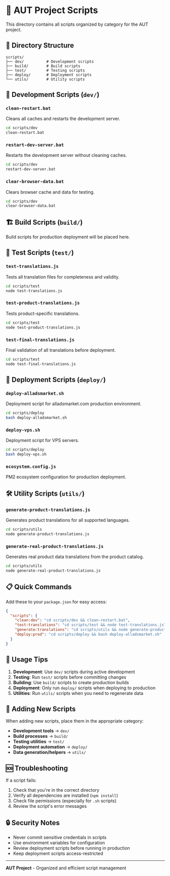 # 📜 AUT Project Scripts

This directory contains all scripts organized by category for the AUT project.

## 📁 Directory Structure

```
scripts/
├── dev/          # Development scripts
├── build/        # Build scripts
├── test/         # Testing scripts
├── deploy/       # Deployment scripts
└── utils/        # Utility scripts
```

## 🔧 Development Scripts (`dev/`)

### `clean-restart.bat`
Cleans all caches and restarts the development server.
```bash
cd scripts/dev
clean-restart.bat
```

### `restart-dev-server.bat`
Restarts the development server without cleaning caches.
```bash
cd scripts/dev
restart-dev-server.bat
```

### `clear-browser-data.bat`
Clears browser cache and data for testing.
```bash
cd scripts/dev
clear-browser-data.bat
```

## 🏗️ Build Scripts (`build/`)

Build scripts for production deployment will be placed here.

## 🧪 Test Scripts (`test/`)

### `test-translations.js`
Tests all translation files for completeness and validity.
```bash
cd scripts/test
node test-translations.js
```

### `test-product-translations.js`
Tests product-specific translations.
```bash
cd scripts/test
node test-product-translations.js
```

### `test-final-translations.js`
Final validation of all translations before deployment.
```bash
cd scripts/test
node test-final-translations.js
```

## 🚀 Deployment Scripts (`deploy/`)

### `deploy-alladsmarket.sh`
Deployment script for alladsmarket.com production environment.
```bash
cd scripts/deploy
bash deploy-alladsmarket.sh
```

### `deploy-vps.sh`
Deployment script for VPS servers.
```bash
cd scripts/deploy
bash deploy-vps.sh
```

### `ecosystem.config.js`
PM2 ecosystem configuration for production deployment.

## 🛠️ Utility Scripts (`utils/`)

### `generate-product-translations.js`
Generates product translations for all supported languages.
```bash
cd scripts/utils
node generate-product-translations.js
```

### `generate-real-product-translations.js`
Generates real product data translations from the product catalog.
```bash
cd scripts/utils
node generate-real-product-translations.js
```

## 📋 Quick Commands

Add these to your `package.json` for easy access:

```json
{
  "scripts": {
    "clean:dev": "cd scripts/dev && clean-restart.bat",
    "test:translations": "cd scripts/test && node test-translations.js",
    "generate:translations": "cd scripts/utils && node generate-product-translations.js",
    "deploy:prod": "cd scripts/deploy && bash deploy-alladsmarket.sh"
  }
}
```

## 🔑 Usage Tips

1. **Development**: Use `dev/` scripts during active development
2. **Testing**: Run `test/` scripts before committing changes
3. **Building**: Use `build/` scripts to create production builds
4. **Deployment**: Only run `deploy/` scripts when deploying to production
5. **Utilities**: Run `utils/` scripts when you need to regenerate data

## 📝 Adding New Scripts

When adding new scripts, place them in the appropriate category:

- **Development tools** → `dev/`
- **Build processes** → `build/`
- **Testing utilities** → `test/`
- **Deployment automation** → `deploy/`
- **Data generation/helpers** → `utils/`

## 🆘 Troubleshooting

If a script fails:

1. Check that you're in the correct directory
2. Verify all dependencies are installed (`npm install`)
3. Check file permissions (especially for `.sh` scripts)
4. Review the script's error messages

## 🔒 Security Notes

- Never commit sensitive credentials in scripts
- Use environment variables for configuration
- Review deployment scripts before running in production
- Keep deployment scripts access-restricted

---

**AUT Project** - Organized and efficient script management


